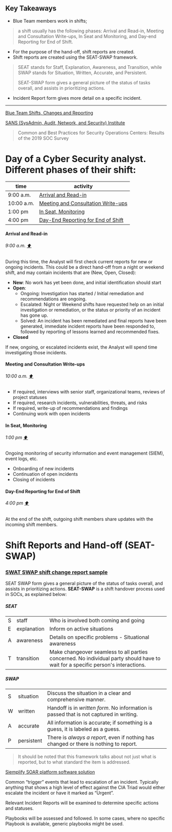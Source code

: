 ## Key Takeaways

- Blue Team members work in shifts;
> a shift usually has the following phases: Arrival and Read-in, Meeting and Consultation Write-ups, In Seat and Monitoring, and Day-end Reporting for End of Shift.
- For the purpose of the hand-off, shift reports are created.
- Shift reports are created using the SEAT-SWAP framework.
> SEAT stands for Staff, Explanation, Awareness, and Transition, while SWAP stands for Situation, Written, Accurate, and Persistent.
> 
> SEAT-SWAP form gives a general picture of the status of tasks overall, and assists in prioritizing actions.
- Incident Report form gives more detail on a specific incident.
___

[Blue Team Shifts, Changes and Reporting](https://web.compass.lighthouselabs.ca/p/cyber/days/w04d1/activities/2954)

[SANS (SysAdmin, Audit, Network, and Security) Institute](https://www.sans.org/media/analyst-program/common-practices-security-operations-centers-results-2019-soc-survey-39060.p)
> Common and Best Practices for Security Operations Centers: Results of the 2019 SOC Survey

# Day of a Cyber Security analyst. Different phases of their shift:
| time | activity |
|-|-------|
| 9:00 a.m. | [Arrival and Read-in](#arrival-and-read-in) |
| 10:00 a.m. | [Meeting and Consultation Write-ups](#meeting-and-consultation-write-ups) |
| 1:00 pm | [In Seat, Monitoring](#in-seat-monitoring) |
| 4:00 pm | [Day-End Reporting for End of Shift](#day-end-reporting-for-end-of-shift) | 

#### Arrival and Read-in 
###### 9:00 a.m. [⬆️](#day-of-a-cyber-security-analyst-different-phases-of-their-shift)
During this time, the Analyst will first check current reports for new or ongoing incidents.
This could be a direct hand-off from a night or weekend shift, and may contain incidents that are (New, Open, Closed):

- **New**: No work has yet been done, and initial identification should start
- **Open**:
    - Ongoing: Investigation has started / Initial remediation and recommendations are ongoing.
    - Escalated: Night or Weekend shifts have requested help on an initial investigation or remediation, or the status or priority of an incident has gone up.
    - Solved: An incident has been remediated and final reports have been generated, immediate incident reports have been responded to, followed by reporting of lessons learned and recommended fixes.
- **Closed**

If new, ongoing, or escalated incidents exist, the Analyst will spend time investigating those incidents.

#### Meeting and Consultation Write-ups
###### 10:00 a.m.  [⬆️](#day-of-a-cyber-security-analyst-different-phases-of-their-shift)
- If required, interviews with senior staff, organizational teams, reviews of project statuses
- If required, research incidents, vulnerabilities, threats, and risks
- If required, write-up of recommendations and findings
- Continuing work with open incidents

#### In Seat, Monitoring
###### 1:00 pm  [⬆️](#day-of-a-cyber-security-analyst-different-phases-of-their-shift)
Ongoing monitoring of security information and event management (SIEM), event logs, etc.
- Onboarding of new incidents
- Continuation of open incidents
- Closing of incidents

#### Day-End Reporting for End of Shift
###### 4:00 pm   [⬆️](#day-of-a-cyber-security-analyst-different-phases-of-their-shift)
At the end of the shift, outgoing shift members share updates with the incoming shift members.


# Shift Reports and Hand-off (SEAT-SWAP)
### [SWAT SWAP shift change report sample](https://github.com/FredericGariepy/LighthouseLabs/blob/main/PKM/W4/D1/Blue%20Team/SEAT-SWAP%20%5Bshift%20change%20report%5D.md)
SEAT SWAP form gives a general picture of the status of tasks overall, and assists in prioritizing actions. 
**SEAT-SWAP** is a shift handover process used in SOCs, as explained below: 

##### SEAT
||||
|-|--|-----|
|S|staff | Who is involved both coming and going|
|E|explanation | Inform on active situations|
|A|awareness | Details on specific problems - Situational awareness |
|T|transition | Make changeover seamless to all parties concerned. No individual party should have to wait for a specific person's interactions.|

##### SWAP
||||
|-|--|-----|
|S|situation | Discuss the situation in a clear and comprehensive manner.|
|W|written | Handoff is in *written form*. No information is passed that is not captured in writing.|
|A|accurate | All information is accurate; if something is a guess, it is labeled as a guess.|
|P|persistent | There is *always a report*, even if nothing has changed or there is nothing to report.|

> It should be noted that this framework talks about not just what is reported, but to what standard the item is addressed.

[Siemplify SOAR platform software solution](https://www.youtube.com/watch?v=xmusgGAxeWs&feature=youtu.be)

Common “trigger” events that lead to escalation of an incident.
Typically anything that shows a high level of effect against the CIA Triad would either escalate the incident or have it marked as “Urgent”.

Relevant Incident Reports will be examined to determine specific actions and statuses.

Playbooks will be assessed and followed. In some cases, where no specific Playbook is available, generic playbooks might be used. 




